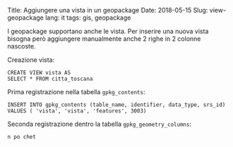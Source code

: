 Title: Aggiungere una vista in un geopackage
Date: 2018-05-15
Slug: view-geopackage
lang: it
tags: gis, geopackage

I geopackage supportano anche le vista. Per inserire una nuova vista bisogna però
aggiungere manualmente anche 2 righe in 2 colonne nascoste.

Creazione vista:

    CREATE VIEW vista AS
    SELECT * FROM citta_toscana

Prima registrazione nella tabella `gpkg_contents`:

    INSERT INTO gpkg_contents (table_name, identifier, data_type, srs_id)
    VALUES ( 'vista', 'vista', 'features', 3003)

Seconda registrazione dentro la tabella `gpkg_geometry_columns`:

    n po chet
